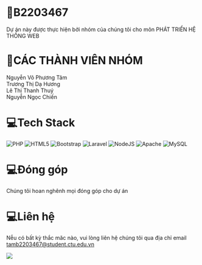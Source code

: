# 💫B2203467
Dự án này được thực hiện bởi nhóm của chúng tôi cho môn PHÁT TRIỂN HỆ THỐNG WEB 

# 💫CÁC THÀNH VIÊN NHÓM
Nguyễn Võ Phương Tâm  
Trương Thị Dạ Hương  
Lê Thị Thanh Thuý  
Nguyễn Ngọc Chiến  

# 💻Tech Stack
![PHP](https://img.shields.io/badge/php-%23777BB4.svg?style=plastic&logo=php&logoColor=white) ![HTML5](https://img.shields.io/badge/html5-%23E34F26.svg?style=plastic&logo=html5&logoColor=white) ![Bootstrap](https://img.shields.io/badge/bootstrap-%23563D7C.svg?style=plastic&logo=bootstrap&logoColor=white) ![Laravel](https://img.shields.io/badge/laravel-%23FF2D20.svg?style=plastic&logo=laravel&logoColor=white) ![NodeJS](https://img.shields.io/badge/node.js-6DA55F?style=plastic&logo=node.js&logoColor=white) ![Apache](https://img.shields.io/badge/apache-%23D42029.svg?style=plastic&logo=apache&logoColor=white) ![MySQL](https://img.shields.io/badge/mysql-%2300f.svg?style=plastic&logo=mysql&logoColor=white)

# 💻Đóng góp
Chúng tôi hoan nghênh mọi đóng góp cho dự án

# 💻Liên hệ
Nễu có bất kỳ thắc măc nào, vui lòng liên hệ chúng tôi qua địa chỉ email tamb2203467@student.ctu.edu.vn

![](https://data.textstudio.com/output/sample/animated/9/5/8/4/code-3-14859.gif)
